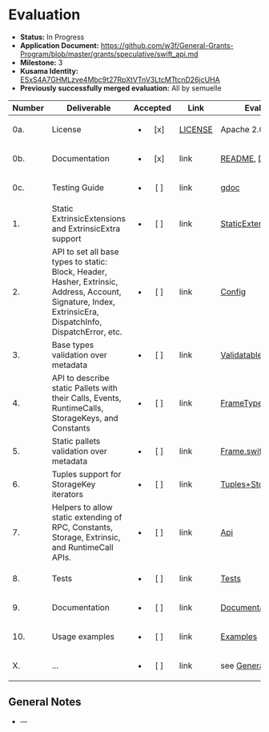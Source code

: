 # Evaluation

- **Status:** In Progress
- **Application Document:** https://github.com/w3f/General-Grants-Program/blob/master/grants/speculative/swift_api.md
- **Milestone:** 3
- **Kusama Identity:** [ESxS4A7GHMLzve4Mbc9t27RpXtVTnV3LtcMTtcnD26jcUHA](https://polkascan.io/pre/kusama/account/ESxS4A7GHMLzve4Mbc9t27RpXtVTnV3LtcMTtcnD26jcUHA)
- **Previously successfully merged evaluation:** All by semuelle

| Number | Deliverable | Accepted | Link | Evaluation Notes |
| ------ | ----------- | :------: | ---- |----------------- |
| 0a. | License | <ul><li>[x] </li></ul> | [LICENSE](https://github.com/tesseract-one/Substrate.swift/blob/029ab47d91d3e97f753760610381f5fe9f7d5a88/LICENSE) | Apache 2.0 | 
| 0b. | Documentation | <ul><li>[x] </li></ul> | link | [README](https://github.com/tesseract-one/Substrate.swift/blob/029ab47d91d3e97f753760610381f5fe9f7d5a88/README.md), [Documentation](https://github.com/tesseract-one/Substrate.swift/tree/029ab47d91d3e97f753760610381f5fe9f7d5a88/Documentation) |
| 0c. | Testing Guide | <ul><li>[ ] </li></ul> | link | [gdoc](https://docs.google.com/document/d/1CB6mz66LCxqQpwQV-9eoaMNhg1Ou6nK-ksOrhPIQG6Q)|
| 1. | Static ExtrinsicExtensions and ExtrinsicExtra support | <ul><li>[ ] </li></ul> | link | [StaticExtensionsProvider.swift](https://github.com/tesseract-one/Substrate.swift/blob/main/Sources/Substrate/Extrinsic/Extensions/StaticExtensionsProvider.swift) | Static Extrinsic Extensions |
| 2. | API to set all base types to static: Block, Header, Hasher, Extrinsic, Address, Account, Signature, Index, ExtrinsicEra, DispatchInfo, DispatchError, etc. | <ul><li>[ ] </li></ul> | link | [Config](https://github.com/tesseract-one/Substrate.swift/blob/main/Sources/Substrate/Config/Config.swift) | Configuration object which provides types for SDK, where static types can be set |
| 3. |  Base types validation over metadata | <ul><li>[ ] </li></ul> | link | [ValidatableType.swift](https://github.com/tesseract-one/Substrate.swift/blob/main/Sources/Substrate/Types/ValidatableType.swift) | Set of protocols and implementations to validate static and dynamic types over metadata |
| 4. | API to describe static Pallets with their Calls, Events, RuntimeCalls, StorageKeys, and Constants | <ul><li>[ ] </li></ul> | link | [FrameType.swift](https://github.com/tesseract-one/Substrate.swift/blob/main/Sources/Substrate/Types/FrameType.swift) | Set of protocols and helpers for static/dynamic Frame types |
| 5. | Static pallets validation over metadata | <ul><li>[ ] </li></ul> | link | [Frame.swift](https://github.com/tesseract-one/Substrate.swift/blob/main/Sources/Substrate/Types/Frame.swift) | API for static Frame creation and validation |
| 6. | Tuples support for StorageKey iterators | <ul><li>[ ] </li></ul> | link | [Tuples+StorageKey.swift](https://github.com/tesseract-one/Substrate.swift/blob/main/Sources/Substrate/Types/Static/Tuples%2BTupleStorageKey.swift) | n-map storage keys can be represented as tuples of Key-Hash pairs |
| 7. | Helpers to allow static extending of RPC, Constants, Storage, Extrinsic, and RuntimeCall APIs. | <ul><li>[ ] </li></ul> | link | [Api](https://github.com/tesseract-one/Substrate.swift/tree/main/Sources/Substrate/Api) | Extension points for developer-friendly APIs. Examples in the Documentation |
| 8. | Tests | <ul><li>[ ] </li></ul> | link | [Tests](https://github.com/tesseract-one/Substrate.swift/tree/main/Tests) | Unit and Integration tests (with `substrate-contracts-node`) |
| 9. | Documentation | <ul><li>[ ] </li></ul> | link | [Documentation](https://github.com/tesseract-one/Substrate.swift/tree/main/Documentation) | Documentation for Core Types and static extensions |
| 10. | Usage examples | <ul><li>[ ] </li></ul> | link | [Examples](https://github.com/tesseract-one/Substrate.swift/tree/main/Examples) | Example applications for dynamic and static modes |
| X. | ... | <ul><li>[ ] </li></ul> | link | see [General Notes](#general-notes) |


## General Notes

- —
